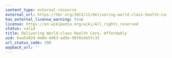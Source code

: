 ```yaml
---
content_type: external-resource
external_url: https://hbr.org/2013/11/delivering-world-class-health-care-affordably
has_external_license_warning: true
license: https://en.wikipedia.org/wiki/All_rights_reserved
status: valid
title: Delivering World-class Health Care, Affordably
uid: 6aa5e82d-4e0e-4d63-ad5e-50702eb5fc33
url_status_code: 200
wayback_url: ''
---
```

